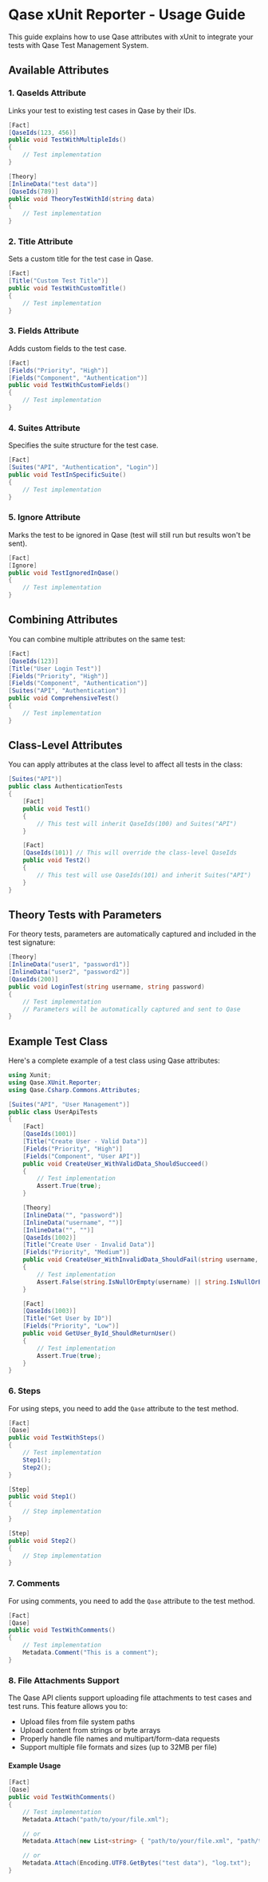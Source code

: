 # Qase xUnit Reporter - Usage Guide

This guide explains how to use Qase attributes with xUnit to integrate your tests with Qase Test Management System.

## Available Attributes

### 1. QaseIds Attribute

Links your test to existing test cases in Qase by their IDs.

```csharp
[Fact]
[QaseIds(123, 456)]
public void TestWithMultipleIds()
{
    // Test implementation
}

[Theory]
[InlineData("test data")]
[QaseIds(789)]
public void TheoryTestWithId(string data)
{
    // Test implementation
}
```

### 2. Title Attribute

Sets a custom title for the test case in Qase.

```csharp
[Fact]
[Title("Custom Test Title")]
public void TestWithCustomTitle()
{
    // Test implementation
}
```

### 3. Fields Attribute

Adds custom fields to the test case.

```csharp
[Fact]
[Fields("Priority", "High")]
[Fields("Component", "Authentication")]
public void TestWithCustomFields()
{
    // Test implementation
}
```

### 4. Suites Attribute

Specifies the suite structure for the test case.

```csharp
[Fact]
[Suites("API", "Authentication", "Login")]
public void TestInSpecificSuite()
{
    // Test implementation
}
```

### 5. Ignore Attribute

Marks the test to be ignored in Qase (test will still run but results won't be sent).

```csharp
[Fact]
[Ignore]
public void TestIgnoredInQase()
{
    // Test implementation
}
```

## Combining Attributes

You can combine multiple attributes on the same test:

```csharp
[Fact]
[QaseIds(123)]
[Title("User Login Test")]
[Fields("Priority", "High")]
[Fields("Component", "Authentication")]
[Suites("API", "Authentication")]
public void ComprehensiveTest()
{
    // Test implementation
}
```

## Class-Level Attributes

You can apply attributes at the class level to affect all tests in the class:

```csharp
[Suites("API")]
public class AuthenticationTests
{
    [Fact]
    public void Test1()
    {
        // This test will inherit QaseIds(100) and Suites("API")
    }

    [Fact]
    [QaseIds(101)] // This will override the class-level QaseIds
    public void Test2()
    {
        // This test will use QaseIds(101) and inherit Suites("API")
    }
}
```

## Theory Tests with Parameters

For theory tests, parameters are automatically captured and included in the test signature:

```csharp
[Theory]
[InlineData("user1", "password1")]
[InlineData("user2", "password2")]
[QaseIds(200)]
public void LoginTest(string username, string password)
{
    // Test implementation
    // Parameters will be automatically captured and sent to Qase
}
```

## Example Test Class

Here's a complete example of a test class using Qase attributes:

```csharp
using Xunit;
using Qase.XUnit.Reporter;
using Qase.Csharp.Commons.Attributes;

[Suites("API", "User Management")]
public class UserApiTests
{
    [Fact]
    [QaseIds(1001)]
    [Title("Create User - Valid Data")]
    [Fields("Priority", "High")]
    [Fields("Component", "User API")]
    public void CreateUser_WithValidData_ShouldSucceed()
    {
        // Test implementation
        Assert.True(true);
    }

    [Theory]
    [InlineData("", "password")]
    [InlineData("username", "")]
    [InlineData("", "")]
    [QaseIds(1002)]
    [Title("Create User - Invalid Data")]
    [Fields("Priority", "Medium")]
    public void CreateUser_WithInvalidData_ShouldFail(string username, string password)
    {
        // Test implementation
        Assert.False(string.IsNullOrEmpty(username) || string.IsNullOrEmpty(password));
    }

    [Fact]
    [QaseIds(1003)]
    [Title("Get User by ID")]
    [Fields("Priority", "Low")]
    public void GetUser_ById_ShouldReturnUser()
    {
        // Test implementation
        Assert.True(true);
    }
}
```

### 6. Steps

For using steps, you need to add the `Qase` attribute to the test method.

```csharp
[Fact]
[Qase]
public void TestWithSteps()
{
    // Test implementation
    Step1();
    Step2();
}

[Step]
public void Step1()
{
    // Step implementation
}

[Step]
public void Step2()
{
    // Step implementation
}
```

### 7. Comments

For using comments, you need to add the `Qase` attribute to the test method.

```csharp
[Fact]
[Qase]
public void TestWithComments()
{
    // Test implementation
    Metadata.Comment("This is a comment");
}
```

### 8. File Attachments Support

The Qase API clients support uploading file attachments to test cases and test runs. This feature allows you to:

- Upload files from file system paths
- Upload content from strings or byte arrays
- Properly handle file names and multipart/form-data requests
- Support multiple file formats and sizes (up to 32MB per file)

#### Example Usage

```csharp
[Fact]
[Qase]
public void TestWithComments()
{
    // Test implementation
    Metadata.Attach("path/to/your/file.xml");

    // or
    Metadata.Attach(new List<string> { "path/to/your/file.xml", "path/to/your/file2.xml" });

    // or
    Metadata.Attach(Encoding.UTF8.GetBytes("test data"), "log.txt");
}
```
